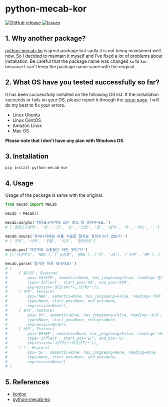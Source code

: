 # python-mecab-kor
<a href="https://github.com/hyunwoongko/python-mecab-kor/releases"><img alt="GitHub release" src="https://img.shields.io/github/release/hyunwoongko/python-mecab-kor.svg" /></a>
<a href="https://github.com/hyunwoongko/python-mecab-kor/issues"><img alt="Issues" src="https://img.shields.io/github/issues/hyunwoongko/python-mecab-kor"/></a>

## 1. Why another package? 
[python-mecab-ko](https://github.com/jonghwanhyeon/python-mecab-ko) is great package but sadly it is not being maintained well now.
So I decided to maintain it myself and I've fixed a lot of problems about installation.
Be careful that the package name was changed `ko` to `kor` because I can't keep the package name same with the original.

## 2. What OS have you tested successfully so far?
It has been successfully installed on the following OS list.
If the installation succeeds or fails on your OS, please report it through the [issue page](https://github.com/hyunwoongko/python-mecab-kor/issues). 
I will do my best to fix your errors. 

- Linux Ubuntu
- Linux CentOS
- Amazon Linux
- Mac OS

**Please note that I don't have any plan with Windows OS.**

## 3. Installation
```
pip install python-mecab-kor
```

## 4. Usage
Usage of the package is same with the original.

```python
from mecab import MeCab

mecab = MeCab()

mecab.morphs('영등포구청역에 있는 맛집 좀 알려주세요.')
# ['영등포구청역', '에', '있', '는', '맛집', '좀', '알려', '주', '세요', '.']

mecab.nouns('우리나라에는 무릎 치료를 잘하는 정형외과가 없는가!')
# ['우리', '나라', '무릎', '치료', '정형외과']

mecab.pos('자연주의 쇼핑몰은 어떤 곳인가?')
# [('자연주의', 'NNG'), ('쇼핑몰', 'NNG'), ('은', 'JX'), ('어떤', 'MM'), ('곳', 'NNG'), ('인가', 'VCP+EF'), ('?', 'SF')]

mecab.parse('즐거운 하루 보내세요!')
# [
#     ('즐거운', Feature(
#         pos='VA+ETM', semantic=None, has_jongseong=True, reading='즐거운',
#         type='Inflect', start_pos='VA', end_pos='ETM',
#         expression='즐겁/VA/*+ᆫ/ETM/*')),
#     ('하루', Feature(
#         pos='NNG', semantic=None, has_jongseong=False, reading='하루',
#         type=None, start_pos=None, end_pos=None,
#         expression=None)),
#     ('보내', Feature(
#         pos='VV', semantic=None, has_jongseong=False, reading='보내',
#         type=None, start_pos=None, end_pos=None,
#         expression=None)),
#     ('세요', Feature(
#         pos='EP+EF', semantic=None, has_jongseong=False, reading='세요',
#         type='Inflect', start_pos='EP', end_pos='EF',
#         expression='시/EP/*+어요/EF/*')),
#     ('!', Feature(
#         pos='SF', semantic=None, has_jongseong=None, reading=None,
#         type=None, start_pos=None, end_pos=None,
#         expression=None))
# ]
```

## 5. References
- [konlpy](https://github.com/konlpy/konlpy/)
- [python-mecab-ko](https://github.com/jonghwanhyeon/python-mecab-ko)
